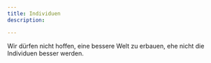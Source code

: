 ```yaml
---
title: Individuen
description: 

---
```


Wir dürfen nicht hoffen, eine bessere Welt zu erbauen, ehe nicht die Individuen besser werden.